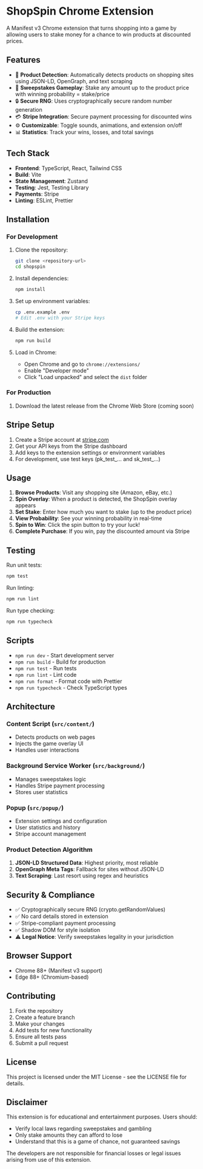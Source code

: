 # ShopSpin Chrome Extension

A Manifest v3 Chrome extension that turns shopping into a game by allowing users to stake money for a chance to win products at discounted prices.

## Features

- 🎯 **Product Detection**: Automatically detects products on shopping sites using JSON-LD, OpenGraph, and text scraping
- 🎲 **Sweepstakes Gameplay**: Stake any amount up to the product price with winning probability = stake/price
- 🔒 **Secure RNG**: Uses cryptographically secure random number generation
- 💳 **Stripe Integration**: Secure payment processing for discounted wins
- ⚙️ **Customizable**: Toggle sounds, animations, and extension on/off
- 📊 **Statistics**: Track your wins, losses, and total savings

## Tech Stack

- **Frontend**: TypeScript, React, Tailwind CSS
- **Build**: Vite
- **State Management**: Zustand
- **Testing**: Jest, Testing Library
- **Payments**: Stripe
- **Linting**: ESLint, Prettier

## Installation

### For Development

1. Clone the repository:
   ```bash
   git clone <repository-url>
   cd shopspin
   ```

2. Install dependencies:
   ```bash
   npm install
   ```

3. Set up environment variables:
   ```bash
   cp .env.example .env
   # Edit .env with your Stripe keys
   ```

4. Build the extension:
   ```bash
   npm run build
   ```

5. Load in Chrome:
   - Open Chrome and go to `chrome://extensions/`
   - Enable "Developer mode"
   - Click "Load unpacked" and select the `dist` folder

### For Production

1. Download the latest release from the Chrome Web Store (coming soon)

## Stripe Setup

1. Create a Stripe account at [stripe.com](https://stripe.com)
2. Get your API keys from the Stripe dashboard
3. Add keys to the extension settings or environment variables
4. For development, use test keys (pk_test_... and sk_test_...)

## Usage

1. **Browse Products**: Visit any shopping site (Amazon, eBay, etc.)
2. **Spin Overlay**: When a product is detected, the ShopSpin overlay appears
3. **Set Stake**: Enter how much you want to stake (up to the product price)
4. **View Probability**: See your winning probability in real-time
5. **Spin to Win**: Click the spin button to try your luck!
6. **Complete Purchase**: If you win, pay the discounted amount via Stripe

## Testing

Run unit tests:
```bash
npm test
```

Run linting:
```bash
npm run lint
```

Run type checking:
```bash
npm run typecheck
```

## Scripts

- `npm run dev` - Start development server
- `npm run build` - Build for production
- `npm run test` - Run tests
- `npm run lint` - Lint code
- `npm run format` - Format code with Prettier
- `npm run typecheck` - Check TypeScript types

## Architecture

### Content Script (`src/content/`)
- Detects products on web pages
- Injects the game overlay UI
- Handles user interactions

### Background Service Worker (`src/background/`)
- Manages sweepstakes logic
- Handles Stripe payment processing
- Stores user statistics

### Popup (`src/popup/`)
- Extension settings and configuration
- User statistics and history
- Stripe account management

### Product Detection Algorithm

1. **JSON-LD Structured Data**: Highest priority, most reliable
2. **OpenGraph Meta Tags**: Fallback for sites without JSON-LD
3. **Text Scraping**: Last resort using regex and heuristics

## Security & Compliance

- ✅ Cryptographically secure RNG (crypto.getRandomValues)
- ✅ No card details stored in extension
- ✅ Stripe-compliant payment processing
- ✅ Shadow DOM for style isolation
- ⚠️ **Legal Notice**: Verify sweepstakes legality in your jurisdiction

## Browser Support

- Chrome 88+ (Manifest v3 support)
- Edge 88+ (Chromium-based)

## Contributing

1. Fork the repository
2. Create a feature branch
3. Make your changes
4. Add tests for new functionality
5. Ensure all tests pass
6. Submit a pull request

## License

This project is licensed under the MIT License - see the LICENSE file for details.

## Disclaimer

This extension is for educational and entertainment purposes. Users should:
- Verify local laws regarding sweepstakes and gambling
- Only stake amounts they can afford to lose
- Understand that this is a game of chance, not guaranteed savings

The developers are not responsible for financial losses or legal issues arising from use of this extension.